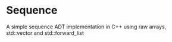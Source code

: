 # Sequence
A simple sequence ADT implementation in C++ using raw arrays, std::vector and std::forward_list

